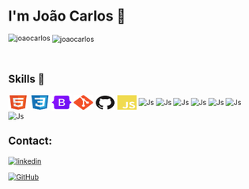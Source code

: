 <h1 align="left">I'm João Carlos 👋</h1>
<div>
  <p><img align="left" src="https://github-readme-stats.vercel.app/api?username=JoaoCarlosOT&show_icons=true&theme=tokyonight" alt="joaocarlos" /></p>
  <p>&nbsp;<img align="center" src="https://github-readme-stats.vercel.app/api/top-langs/?username=JoaoCarlosOT&hide_progress=true&theme=tokyonight" alt="joaocarlos" /></p>
</div>


<div style="display: inline_block; margin-top:8px;"><br>
  <h2>Skills 🚀</h2>
  <img align="center" alt="HTML" height="30" width="40" src="https://raw.githubusercontent.com/devicons/devicon/master/icons/html5/html5-original.svg">
  <img align="center" alt="CSS" height="30" width="40" src="https://raw.githubusercontent.com/devicons/devicon/master/icons/css3/css3-original.svg">
  <img align="center" alt="BOOTSTRAP" height="35" width="40" src="https://raw.githubusercontent.com/devicons/devicon/master/icons/bootstrap/bootstrap-original.svg">
  <img align="center" alt="git" height="30" width="40" src="https://raw.githubusercontent.com/devicons/devicon/master/icons/git/git-original.svg">
  <img align="center" alt="github" height="30" width="40" src="https://raw.githubusercontent.com/devicons/devicon/master/icons/github/github-original.svg">
  <img align="center" alt="Js" height="30" width="40" src="https://raw.githubusercontent.com/devicons/devicon/master/icons/javascript/javascript-plain.svg">
  <img align="center" alt="Js" height="30" width="40" src="https://cdn.jsdelivr.net/gh/devicons/devicon@latest/icons/react/react-original.svg" />
  <img align="center" alt="Js" height="30" width="40" src="https://cdn.jsdelivr.net/gh/devicons/devicon@latest/icons/nodejs/nodejs-original-wordmark.svg" />
  <img align="center" alt="Js" height="30" width="40" src="https://cdn.jsdelivr.net/gh/devicons/devicon@latest/icons/typescript/typescript-original.svg" />
  <img align="center" alt="Js" height="30" width="40" src="https://cdn.jsdelivr.net/gh/devicons/devicon@latest/icons/mysql/mysql-original.svg" />
  <img align="center" alt="Js" height="30" width="40" src="https://cdn.jsdelivr.net/gh/devicons/devicon@latest/icons/php/php-original.svg" />
  <img align="center" alt="Js" height="30" width="40" src="https://cdn.jsdelivr.net/gh/devicons/devicon@latest/icons/codeigniter/codeigniter-plain.svg" />
  <img align="center" alt="Js" height="30" width="40" src="https://cdn.jsdelivr.net/gh/devicons/devicon@latest/icons/docker/docker-original.svg" />          
</div>

## Contact:

<a href="https://www.linkedin.com/in/jo%C3%A3o-carlos-50b818297?utm_source=share&utm_campaign=share_via&utm_content=profile&utm_medium=android_app" target="_blank" rel="noopener noreferrer"><img align="center" alt="linkedin" src="https://img.shields.io/badge/LinkedIn-0077B5?style=for-the-badge&logo=linkedin&logoColor=white"></a>

<a href="https://www.instagram.com/joaoo_ot/" target="_blank" rel="noopener noreferrer"><img align="center" alt="GitHub" src="https://img.shields.io/badge/Instagram-E4405F?style=for-the-badge&logo=instagram&logoColor=white"></a>

